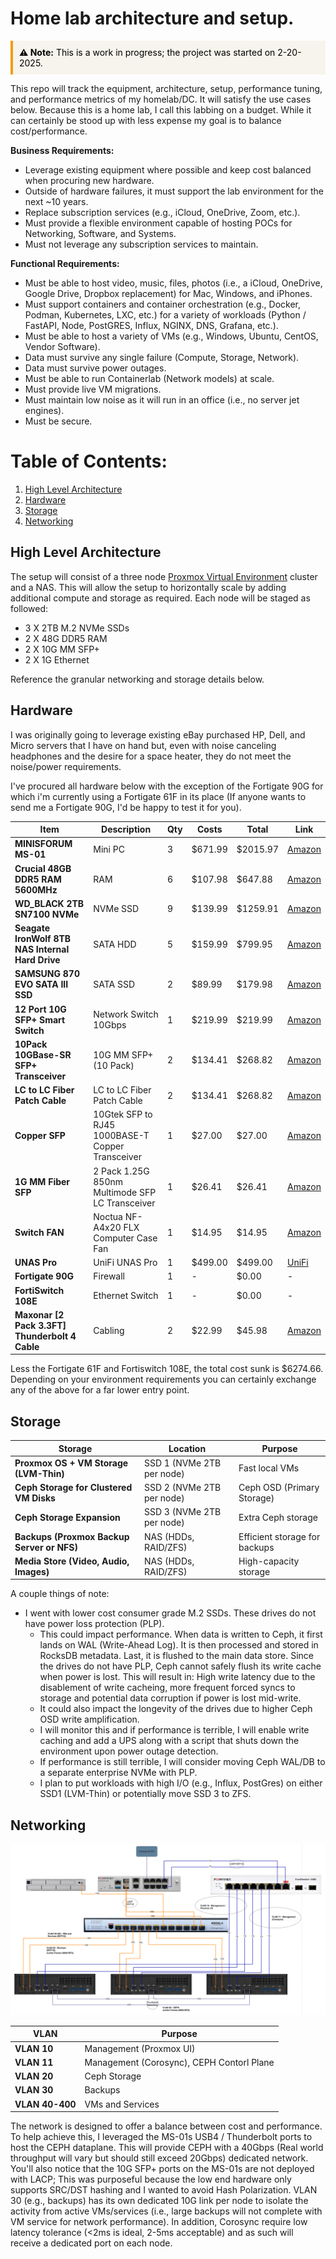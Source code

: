 # Home lab architecture and setup. 

<div style="border-left: 4px solid #f39c12; padding: 10px; background-color:rgb(246, 244, 236); color:rgb(1, 1, 1)">
  <strong>⚠ Note:</strong> This is a work in progress; the project was started on 2-20-2025.
</div>

This repo will track the equipment, architecture, setup, performance tuning, and performance metrics of my homelab/DC. It will satisfy the use cases below. Because this is a home lab, I call this labbing on a budget. While it can certainly be stood up with less expense my goal is to balance cost/performance.  

**Business Requirements:**

- Leverage existing equipment where possible and keep cost balanced when procuring new hardware.
- Outside of hardware failures, it must support the lab environment for the next ~10 years.
- Replace subscription services (e.g., iCloud, OneDrive, Zoom, etc.).
- Must provide a flexible environment capable of hosting POCs for Networking, Software, and Systems.
- Must not leverage any subscription services to maintain. 

**Functional Requirements:**

- Must be able to host video, music, files, photos (i.e., a iCloud, OneDrive, Google Drive, Dropbox replacement) for Mac, Windows, and iPhones.
- Must support containers and container orchestration (e.g., Docker, Podman, Kubernetes, LXC, etc.) for a variety of workloads (Python / FastAPI, Node, PostGRES, Influx, NGINX, DNS, Grafana, etc.).
- Must be able to host a variety of VMs (e.g., Windows, Ubuntu, CentOS, Vendor Software).
- Data must survive any single failure (Compute, Storage, Network).
- Data must survive power outages.
- Must be able to run Containerlab (Network models) at scale. 
- Must provide live VM migrations.
- Must maintain low noise as it will run in an office (i.e., no server jet engines).
- Must be secure. 

# Table of Contents:
1. [High Level Architecture](#Architecture)  
2. [Hardware](#Hardware)
3. [Storage](#Storage)
4. [Networking](#Networking)

## High Level Architecture

The setup will consist of a three node [Proxmox Virtual Environment](#https://www.proxmox.com/en/products/proxmox-virtual-environment/overview) cluster and a NAS. This will allow the setup to horizontally scale by adding additional compute and storage as required. Each node will be staged as followed:

- 3 X 2TB M.2 NVMe SSDs
- 2 X 48G DDR5 RAM
- 2 X 10G MM SFP+
- 2 X 1G Ethernet

Reference the granular networking and storage details below. 

## Hardware

I was originally going to leverage existing eBay purchased HP, Dell, and Micro servers that I have on hand but, even with noise canceling headphones and the desire for a space heater, they do not meet the noise/power requirements. 

I've procured all hardware below with the exception of the Fortigate 90G for which i'm currently using a Fortigate 61F in its place (If anyone wants to send me a Fortigate 90G, I'd be happy to test it for you).


| Item | Description | Qty | Costs | Total | Link |
|------|------------|-----|-------|-------|------|
| **MINISFORUM MS-01** | Mini PC | 3 | $671.99 | $2015.97 | [Amazon](#) |
| **Crucial 48GB DDR5 RAM 5600MHz** | RAM | 6 | $107.98 | $647.88 | [Amazon](#) |
| **WD_BLACK 2TB SN7100 NVMe** | NVMe SSD | 9 | $139.99 | $1259.91 | [Amazon](#) |
| **Seagate IronWolf 8TB NAS Internal Hard Drive** | SATA HDD | 5 | $159.99 | $799.95 | [Amazon](#) |
| **SAMSUNG 870 EVO SATA III SSD** | SATA SSD | 2 | $89.99 | $179.98 | [Amazon](#) |
| **12 Port 10G SFP+ Smart Switch** | Network Switch 10Gbps | 1 | $219.99 | $219.99 | [Amazon](#) |
| **10Pack 10GBase-SR SFP+ Transceiver** | 10G MM SFP+ (10 Pack) | 2 | $134.41 | $268.82 | [Amazon](#) |
| **LC to LC Fiber Patch Cable** | LC to LC Fiber Patch Cable | 2 | $134.41 | $268.82 | [Amazon](#) |
| **Copper SFP** | 10Gtek SFP to RJ45 1000BASE-T Copper Transceiver | 1 | $27.00 | $27.00 | [Amazon](#) |
| **1G MM Fiber SFP** | 2 Pack 1.25G 850nm Multimode SFP LC Transceiver | 1 | $26.41 | $26.41 | [Amazon](#) |
| **Switch FAN** | Noctua NF-A4x20 FLX Computer Case Fan | 1 | $14.95 | $14.95 | [Amazon](#) |
| **UNAS Pro** | UniFi UNAS Pro | 1 | $499.00 | $499.00 | [UniFi](#) |
| **Fortigate 90G** | Firewall | 1 | - | $0.00 | - |
| **FortiSwitch 108E** | Ethernet Switch | 1 | - | $0.00 | - |
| **Maxonar [2 Pack 3.3FT] Thunderbolt 4 Cable** | Cabling | 2 | $22.99 | $45.98 | [Amazon](#) |

Less the Fortigate 61F and Fortiswitch 108E, the total cost sunk is $6274.66. Depending on your environment requirements you can certainly exchange any of the above for a far lower entry point. 

## Storage

| Storage                                  | Location                     | Purpose                         |
|------------------------------------------|------------------------------|---------------------------------|
| **Proxmox OS + VM Storage (LVM-Thin)**   | SSD 1 (NVMe 2TB per node)    | Fast local VMs                 |
| **Ceph Storage for Clustered VM Disks**  | SSD 2 (NVMe 2TB per node)    | Ceph OSD (Primary Storage)      |
| **Ceph Storage Expansion**               | SSD 3 (NVMe 2TB per node)    | Extra Ceph storage             |
| **Backups (Proxmox Backup Server or NFS)** | NAS (HDDs, RAID/ZFS)         | Efficient storage for backups  |
| **Media Store (Video, Audio, Images)**                           | NAS (HDDs, RAID/ZFS)         | High-capacity storage          |

A couple things of note:

- I went with lower cost consumer grade M.2 SSDs. These drives do not have power loss protection (PLP).
    - This could impact performance. When data is written to Ceph, it first lands on WAL (Write-Ahead Log). It is then processed and stored in RocksDB metadata. Last, it is flushed to the main data store. Since the drives do not have PLP, Ceph cannot safely flush its write cache when power is lost. This will result in: High write latency due to the disablement of write cacheing, more frequent forced syncs to storage and potential data corruption if power is lost mid-write. 
    - It could also impact the longevity of the drives due to higher Ceph OSD write amplification. 
    - I will monitor this and if performance is terrible, I will enable write caching and add a UPS along with a script that shuts down the environment upon power outage detection. 
    - If performance is still terrible, I will consider moving Ceph WAL/DB to a separate enterprise NVMe with PLP. 
    - I plan to put workloads with high I/O (e.g., Influx, PostGres) on either SSD1 (LVM-Thin) or potentially move SSD 3 to ZFS. 


## Networking

![Network Diagram](images/network01.png)

<div align="center">

| VLAN  | Purpose                     |
|-------|-----------------------------|
| **VLAN 10** | Management (Proxmox UI) |
| **VLAN 11** | Management (Corosync), CEPH Contorl Plane   |
| **VLAN 20** | Ceph Storage            |
| **VLAN 30** | Backups                  |
| **VLAN 40-400** | VMs and Services     |

</div>

The network is designed to offer a balance between cost and performance. To help achieve this, I leveraged the MS-01s USB4 / Thunderbolt ports to host the CEPH dataplane. This will provide CEPH with a 40Gbps (Real world throughput will vary but should still exceed 20Gbps) dedicated network. You'll also notice that the 10G SFP+ ports on the MS-01s are not deployed with LACP; This was purposeful because the low end hardware only supports SRC/DST hashing and I wanted to avoid Hash Polarization. VLAN 30 (e.g., backups) has its own dedicated 10G link per node to isolate the activity from active VMs/services (i.e., large backups will not complete with VM service for network performance). In addition, Corosync require low latency tolerance (<2ms is ideal, 2-5ms acceptable) and as such will receive a dedicated port on each node. 